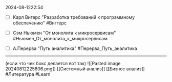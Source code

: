  2024-08-1222:54

- [ ] Карл Вигерс "Разработка требований к программному обеспечению" #Виггерс 
- [ ] Сэм Ньюмен "От монолита к микросервисам" #Ньюмен_От_монолита_к_микросервисам
- [ ] А.Перерва "Путь аналитика" #Перерва_Путь_аналитика


_______________________________________________________________________________
(если что чек бокс делается вот так)
![[Pasted image 20240812225806.png]]
[[Системный анализ]]
[[Бизнес анализ]]
#Литература 
#Learn
